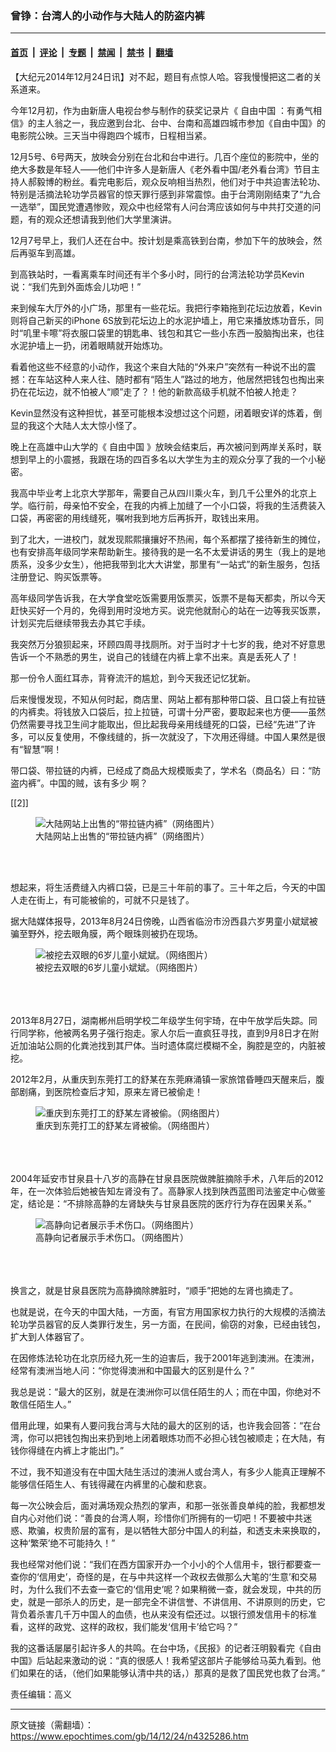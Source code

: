 ### 曾铮：台湾人的小动作与大陆人的防盗内裤

---

#### [首页](../../../..?n4325286) &nbsp;|&nbsp; [评论](../../../../../epoch-comment?n4325286) &nbsp;|&nbsp; [专题](../../../../../epoch-special?n4325286) &nbsp;|&nbsp; [禁闻](../../../../../epoch-news?n4325286) &nbsp;|&nbsp; [禁书](../../../../../books?n4325286) &nbsp;|&nbsp; [翻墙](https://github.com/gfw-breaker/nogfw/blob/master/README.md?n4325286)


<div class="post_content" id="artbody" itemprop="articleBody">
 <!-- article content begin -->
 <p>
  【大纪元2014年12月24日讯】对不起，题目有点惊人哈。容我慢慢把这二者的关系道来。
 </p>
 <p>
  今年12月初，作为由新唐人电视台参与制作的获奖记录片《
  <ok href="https://www.epochtimes.com/gb/tag/%E8%87%AA%E7%94%B1%E4%B8%AD%E5%9B%BD.html">
   自由中国
  </ok>
  ：有勇气相信》的主人翁之一，我应邀到台北、台中、台南和高雄四城市参加《自由中国》的电影院公映。三天当中得跑四个城市，日程相当紧。
 </p>
 <p>
  12月5号、6号两天，放映会分别在台北和台中进行。几百个座位的影院中，坐的绝大多数是年轻人——他们中许多人是新唐人《老外看中国/老外看台湾》节目主持人郝毅博的粉丝。看完电影后，观众反响相当热烈，他们对于中共迫害法轮功、特别是活摘法轮功学员器官的惊天罪行感到非常震惊。由于台湾刚刚结束了“九合一选举”，国民党遭遇惨败，观众中也经常有人问台湾应该如何与中共打交道的问题，有的观众还想请我到他们大学里演讲。
 </p>
 <p>
  12月7号早上，我们人还在台中。按计划是乘高铁到台南，参加下午的放映会，然后再驱车到高雄。
 </p>
 <p>
  到高铁站时，一看离乘车时间还有半个多小时，同行的台湾法轮功学员Kevin说：“我们先到外面炼会儿功吧！”
 </p>
 <p>
  来到候车大厅外的小广场，那里有一些花坛。我把行李箱拖到花坛边放着，Kevin则将自己新买的iPhone 6S放到花坛边上的水泥护墙上，用它来播放炼功音乐，同时“叽里卡嚓”将衣服口袋里的钥匙串、钱包和其它一些小东西一股脑掏出来，也往水泥护墙上一扔，闭着眼睛就开始炼功。
 </p>
 <p>
  看着他这些不经意的小动作，我这个来自大陆的“外来户”突然有一种说不出的震撼：在车站这种人来人往、随时都有“陌生人”路过的地方，他居然把钱包也掏出来扔在花坛边，就不怕被人“顺”走了？！他的新款高级手机就不怕被人抢走？
 </p>
 <p>
  Kevin显然没有这种担忧，甚至可能根本没想过这个问题，闭着眼安详的炼着，倒显的我这个大陆人太大惊小怪了。
 </p>
 <p>
  晚上在高雄中山大学的《
  <ok href="https://www.epochtimes.com/gb/tag/%E8%87%AA%E7%94%B1%E4%B8%AD%E5%9B%BD.html">
   自由中国
  </ok>
  》放映会结束后，再次被问到两岸关系时，联想到早上的小震撼，我跟在场的四百多名以大学生为主的观众分享了我的一个小秘密。
 </p>
 <p>
  我高中毕业考上北京大学那年，需要自己从四川乘火车，到几千公里外的北京上学。临行前，母亲怕不安全，在我的内裤上加缝了一个小口袋，将我的生活费装入口袋，再密密的用线缝死，嘱咐我到地方后再拆开，取钱出来用。
 </p>
 <p>
  到了北大，一进校门，就发现熙熙攘攘好不热闹，每个系都摆了接待新生的摊位，也有安排高年级同学来帮助新生。接待我的是一名不太爱讲话的男生（我上的是地质系，没多少女生），他把我带到北大大讲堂，那里有“一站式”的新生服务，包括注册登记、购买饭票等。
 </p>
 <p>
  高年级同学告诉我，在大学食堂吃饭需要用饭票买，饭票不是每天都卖，所以今天赶快买好一个月的，免得到用时没地方买。说完他就耐心的站在一边等我买饭票，计划买完后继续带我去办其它手续。
 </p>
 <p>
  我突然万分狼狈起来，环顾四周寻找厕所。对于当时才十七岁的我，绝对不好意思告诉一个不熟悉的男生，说自己的钱缝在内裤上拿不出来。真是丢死人了！
 </p>
 <p>
  那一份令人面红耳赤，背脊流汗的尴尬，到今天我还记忆犹新。
 </p>
 <p>
  后来慢慢发现，不知从何时起，商店里、网站上都有那种带口袋、且口袋上有拉链的内裤卖。将钱放入口袋后，拉上拉链，可谓十分严密，要取起来也方便——虽然仍然需要寻找卫生间才能取出，但比起我母亲用线缝死的口袋，已经“先进”了许多，可以反复使用，不像线缝的，拆一次就没了，下次用还得缝。中国人果然是很有“智慧”啊！
 </p>
 <p>
  带口袋、带拉链的内裤，已经成了商品大规模贩卖了，学术名（商品名）曰：“防盗内裤”。中国的贼，该有多少 啊？
 </p>
 <p>
  [[2]]
  <br/>
  <figure aria-describedby="caption-attachment-5816802" class="wp-caption aligncenter" id="attachment_5816802" style="width: 499px">
   <ok href=" https://i.epochtimes.com/assets/uploads/2014/12/1412232218242329.png" rel="noreferrer noopener" target="_blank">
    <img alt="大陆网站上出售的“带拉链内裤”（网络图片）" class="size-large wp-image-5816802" src="https://i.epochtimes.com/assets/uploads/2014/12/1412232218242329.png" title="大陆网站上出售的“带拉链内裤”（网络图片）"/>
   </ok>
   <br/><figcaption class="wp-caption-text" id="caption-attachment-5816802">
    大陆网站上出售的“带拉链内裤”（网络图片）
   </figcaption><br/>
  </figure><br/>
 </p>
 <p>
  想起来，将生活费缝入内裤口袋，已是三十年前的事了。三十年之后，今天的中国人走在街上，有可能被偷的，可就不只是钱了。
 </p>
 <p>
  据大陆媒体报导，2013年8月24日傍晚，山西省临汾市汾西县六岁男童小斌斌被骗至野外，挖去眼角膜，两个眼珠则被扔在现场。
  <br/>
  <figure aria-describedby="caption-attachment-5816836" class="wp-caption aligncenter" id="attachment_5816836" style="width: 400px">
   <ok href=" https://i.epochtimes.com/assets/uploads/2014/12/1412232222252329.jpg" rel="noreferrer noopener" target="_blank">
    <img alt="被挖去双眼的6岁儿童小斌斌。（网络图片）" class="size-large wp-image-5816836" src="https://i.epochtimes.com/assets/uploads/2014/12/1412232222252329.jpg" title="被挖去双眼的6岁儿童小斌斌。（网络图片）"/>
   </ok>
   <br/><figcaption class="wp-caption-text" id="caption-attachment-5816836">
    被挖去双眼的6岁儿童小斌斌。（网络图片）
   </figcaption><br/>
  </figure><br/>
  <br/>
  2013年8月27日，湖南郴州启明学校二年级学生何宇琦，在中午放学后失踪。同行同学称，他被两名男子强行抱走。家人尔后一直疯狂寻找，直到9月8日才在附近加油站公厕的化粪池找到其尸体。当时遗体腐烂模糊不全，胸腔是空的，内脏被挖。
 </p>
 <p>
  2012年2月，从重庆到东莞打工的舒某在东莞麻涌镇一家旅馆昏睡四天醒来后，腹部剧痛，到医院检查后才知，原来左肾已被偷走！
  <br/>
  <figure aria-describedby="caption-attachment-5816842" class="wp-caption aligncenter" id="attachment_5816842" style="width: 321px">
   <ok href=" https://i.epochtimes.com/assets/uploads/2014/12/1412232222112329.jpg" rel="noreferrer noopener" target="_blank">
    <img alt="重庆到东莞打工的舒某左肾被偷。（网络图片）" class="size-large wp-image-5816842" src="https://i.epochtimes.com/assets/uploads/2014/12/1412232222112329.jpg" title="重庆到东莞打工的舒某左肾被偷。（网络图片）"/>
   </ok>
   <br/><figcaption class="wp-caption-text" id="caption-attachment-5816842">
    重庆到东莞打工的舒某左肾被偷。（网络图片）
   </figcaption><br/>
  </figure><br/>
  <br/>
  2004年延安市甘泉县十八岁的高静在甘泉县医院做脾脏摘除手术，八年后的2012年，在一次体验后她被告知左肾没有了。高静家人找到陕西蓝图司法鉴定中心做鉴定，结论是：“不排除高静的左肾缺失与甘泉县医院的医疗行为存在因果关系。”
  <br/>
  <figure aria-describedby="caption-attachment-5816853" class="wp-caption aligncenter" id="attachment_5816853" style="width: 346px">
   <ok href=" https://i.epochtimes.com/assets/uploads/2014/12/1412232220552329.jpg" rel="noreferrer noopener" target="_blank">
    <img alt="高静向记者展示手术伤口。（网络图片）" class="size-large wp-image-5816853" src="https://i.epochtimes.com/assets/uploads/2014/12/1412232220552329.jpg" title="高静向记者展示手术伤口。（网络图片）"/>
   </ok>
   <br/><figcaption class="wp-caption-text" id="caption-attachment-5816853">
    高静向记者展示手术伤口。（网络图片）
   </figcaption><br/>
  </figure><br/>
  <br/>
  换言之，就是甘泉县医院为高静摘除脾脏时，“顺手”把她的左肾也摘走了。
 </p>
 <p>
  也就是说，在今天的中国大陆，一方面，有官方用国家权力执行的大规模的活摘法轮功学员器官的反人类罪行发生，另一方面，在民间，偷窃的对象，已经由钱包，扩大到人体器官了。
 </p>
 <p>
  在因修炼法轮功在北京历经九死一生的迫害后，我于2001年逃到澳洲。在澳洲，经常有澳洲当地人问：“你觉得澳洲和中国最大的区别是什么？”
 </p>
 <p>
  我总是说：“最大的区别，就是在澳洲你可以信任陌生的人；而在中国，你绝对不敢信任陌生人。”
 </p>
 <p>
  借用此理，如果有人要问我台湾与大陆的最大的区别的话，也许我会回答：“在台湾，你可以把钱包掏出来扔到地上闭着眼炼功而不必担心钱包被顺走；在大陆，有钱你得缝在内裤上才能出门。”
 </p>
 <p>
  不过，我不知道没有在中国大陆生活过的澳洲人或台湾人，有多少人能真正理解不能够信任陌生人、有钱得藏在内裤里的心酸和悲哀。
 </p>
 <p>
  每一次公映会后，面对满场观众热烈的掌声，和那一张张善良单纯的脸，我都想发自内心对他们说：“善良的台湾人啊，珍惜你们所拥有的一切吧！不要被中共迷惑、欺骗，权贵阶层的富有，是以牺牲大部分中国人的利益，和透支未来换取的，这种‘繁荣’绝不可能持久！”
 </p>
 <p>
  我也经常对他们说：“我们在西方国家开办一个小小的个人信用卡，银行都要查一查你的‘信用史’，奇怪的是，在与中共这样一个政权去做那么大笔的‘生意’和交易时，为什么我们不去查一查它的‘信用史’呢？如果稍微一查，就会发现，中共的历史，就是一部杀人的历史，是一部完全不讲信誉、不讲信用、不讲原则的历史，它背负着杀害几千万中国人的血债，也从来没有偿还过。以银行颁发信用卡的标准看，这样的政党、这样的政权，我们能发‘信用卡’给它吗？”
 </p>
 <p>
  我的这番话屡屡引起许多人的共鸣。在台中场，《民报》的记者汪明毅看完《自由中国》后站起来激动的说：“真的很感人！我希望这部片子能够给马英九看到。他们如果在的话，（他们如果能够认清中共的话，）那真的是救了国民党也救了台湾。”
 </p>
 <p>
  责任编辑：高义
 </p>
 <p>
  <!-- article content end -->
  <div id="below_article_ad">
  </div>
 </p>
</div>


---

原文链接（需翻墙）：https://www.epochtimes.com/gb/14/12/24/n4325286.htm